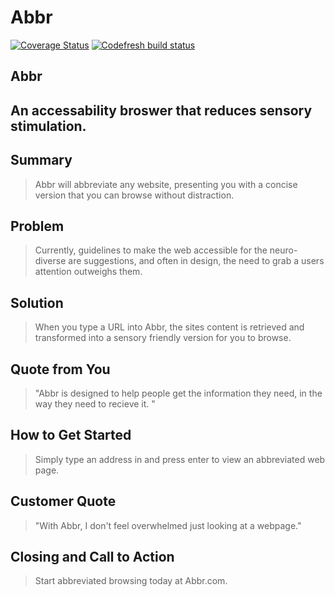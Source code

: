 
# Abbr #

[![Coverage Status](https://coveralls.io/repos/github/sereigh/abbr/badge.svg?branch=main)](https://coveralls.io/github/sereigh/abbr?branch=main)
[![Codefresh build status]( https://g.codefresh.io/api/badges/pipeline/sereigh/abber%2Funit-testing?type=cf-1&key=eyJhbGciOiJIUzI1NiJ9.NjA2MGNiNDYzODRjZGI4M2RjNTJlYTVl.OOpb8LmgCUlXhyMmoNs_PhSW2ZnIsoLsiYN0hSPCJq4)]( https://g.codefresh.io/pipelines/edit/new/builds?id=606346353794571627a6fe4d&pipeline=unit-testing&projects=abber&projectId=60634618973297ea996fe247)

<!--
> This material was originally posted [here](http://www.quora.com/What-is-Amazons-approach-to-product-development-and-product-management). It is reproduced here for posterities sake.

There is an approach called "working backwards" that is widely used at Amazon. They work backwards from the customer, rather than starting with an idea for a product and trying to bolt customers onto it. While working backwards can be applied to any specific product decision, using this approach is especially important when developing new products or features.

For new initiatives a product manager typically starts by writing an internal press release announcing the finished product. The target audience for the press release is the new/updated product's customers, which can be retail customers or internal users of a tool or technology. Internal press releases are centered around the customer problem, how current solutions (internal or external) fail, and how the new product will blow away existing solutions.

If the benefits listed don't sound very interesting or exciting to customers, then perhaps they're not (and shouldn't be built). Instead, the product manager should keep iterating on the press release until they've come up with benefits that actually sound like benefits. Iterating on a press release is a lot less expensive than iterating on the product itself (and quicker!).

If the press release is more than a page and a half, it is probably too long. Keep it simple. 3-4 sentences for most paragraphs. Cut out the fat. Don't make it into a spec. You can accompany the press release with a FAQ that answers all of the other business or execution questions so the press release can stay focused on what the customer gets. My rule of thumb is that if the press release is hard to write, then the product is probably going to suck. Keep working at it until the outline for each paragraph flows.

Oh, and I also like to write press-releases in what I call "Oprah-speak" for mainstream consumer products. Imagine you're sitting on Oprah's couch and have just explained the product to her, and then you listen as she explains it to her audience. That's "Oprah-speak", not "Geek-speak".

Once the project moves into development, the press release can be used as a touchstone; a guiding light. The product team can ask themselves, "Are we building what is in the press release?" If they find they're spending time building things that aren't in the press release (overbuilding), they need to ask themselves why. This keeps product development focused on achieving the customer benefits and not building extraneous stuff that takes longer to build, takes resources to maintain, and doesn't provide real customer benefit (at least not enough to warrant inclusion in the press release).
 -->

## Abbr ##
  >

## An accessability broswer that reduces sensory stimulation. ##
  >

## Summary ##
  > Abbr will abbreviate any website, presenting you with a concise version that you can browse without distraction.

## Problem ##
  > Currently, guidelines to make the web accessible for the neuro-diverse are suggestions, and often in design, the need to grab a users attention outweighs them.

## Solution ##
  > When you type a URL into Abbr, the sites content is retrieved and transformed into a sensory friendly version for you to browse.

## Quote from You ##
  > "Abbr is designed to help people get the information they need, in the way they need to recieve it. "

## How to Get Started ##
  > Simply type an address in and press enter to view an abbreviated web page.

## Customer Quote ##
  > "With Abbr, I don't feel overwhelmed just looking at a webpage."

## Closing and Call to Action ##
  > Start abbreviated browsing today at Abbr.com.

